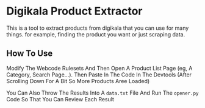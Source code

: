# Digikala Product Extractor

This is a tool to extract products from digikala that you can use for many things. for example, finding the product you want or just scraping data.

## How To Use

Modify The Webcode Rulesets And Then Open A Product List Page (eg, A Category, Search Page...). Then Paste In The Code In The Devtools (After Scrolling Down For A Bit So More Products Aree Loaded)

You Can Also Throw The Results Into A `data.txt` File And Run The `opener.py` Code So That You Can Review Each Result
